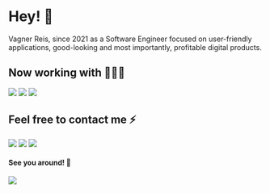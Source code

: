 # Hey! 💎

Vagner Reis, since 2021 as a Software Engineer focused on user-friendly applications, good-looking and most importantly, profitable digital products.

<!--
- :sparkles: Sou Full Stack JavaScript 
- :speech_balloon: Trabalho com Angular e Node.js e gosto de estudar React
- :running: Valorizo código limpo, performático e escalável 
- :heartpulse: Amo gatos, séries, animes e jogos indies 
- :boom: Converso sobre universo, ciência e crises existenciais mas não dispenso conversar sobre novelas e bbb 
-->

## Now working with 👨🏻‍💻
<p>
  <!--<img src="https://img.shields.io/badge/-java%20-E9E9E9?logo=java&logoColor=black&style=for-the-badge" />-->
<!--   <img src="https://img.shields.io/badge/-spring%20-6DB33F?logo=spring&logoColor=white&style=for-the-badge" /> -->
<!--   <img src="https://img.shields.io/badge/javascript-%23F7DF1E.svg?&style=for-the-badge&logo=javascript&logoColor=black" /> -->
<!--   <img src="https://img.shields.io/badge/js%20-%23F7DF1E.svg?&style=for-the-badge&logo=javascript&logoColor=%23000" /> -->
<!--   <img src="https://img.shields.io/badge/angular%20-%23DD0031.svg?&style=for-the-badge&logo=angular&logoColor=white" /> -->
  <img src="https://img.shields.io/badge/ts%20-%23007ACC.svg?&style=for-the-badge&logo=typescript&logoColor=white" />
  <img src="https://img.shields.io/badge/react%20-%2320232a.svg?&style=for-the-badge&logo=react&logoColor=%2361DAFB" />
  <img src="https://img.shields.io/badge/Next.js%20-%23c9d3dd.svg?&style=for-the-badge&logo=next.js&logoColor=%23000" />
<!--   <img src="https://img.shields.io/badge/Go%20-%23007ACC.svg?&style=for-the-badge&logo=Go&logoColor=white" /> -->
  
<!--   <img src="https://img.shields.io/badge/vue%20-%2334495e.svg?&style=for-the-badge&logo=vue.js&logoColor=%234FC08D" /> -->
<!--   <img src="https://img.shields.io/badge/nuxt.js%20-%23001e26.svg?&style=for-the-badge&logo=nuxt.js&logoColor=%2300DC82" /> -->
  
  <!-- <img src="https://img.shields.io/badge/dart-%230175C2.svg?&style=for-the-badge&logo=dart&logoColor=white" />
  <img src="https://img.shields.io/badge/flutter-%2302569B.svg?&style=for-the-badge&logo=flutter&logoColor=white" /> ->
  
<!--   <img src="https://img.shields.io/badge/react%20native-%2320232a.svg?&style=for-the-badge&logo=react&logoColor=%2361DAFB" /> -->
<!--   <img src="https://img.shields.io/badge/-ionic%20-3880FF?logo=ionic&logoColor=white&style=for-the-badge" /> -->
  <!--<img src="https://img.shields.io/badge/-html5%20-E34F26?logo=html5&logoColor=white&style=for-the-badge" />
  <img src="https://img.shields.io/badge/-css3%20-1572B6?logo=css3&logoColor=white&style=for-the-badge" />-->
</p>

<!-- ## Learning 🚀
Between college and work I'm still learning:
<p>
  <img src="https://img.shields.io/badge/elixir-%234B275F.svg?&style=for-the-badge&logo=elixir&logoColor=white" />
  <img src="https://img.shields.io/badge/node.js%20-%2343853D.svg?&style=for-the-badge&logo=node.js&logoColor=white" />
</p> -->

<!-- ## Spare time 🌴
I appreciate a good coffee ☕, online games and sometimes a little physical activity! -->

<!-- ![Anurag's github stats](https://github-readme-stats.vercel.app/api?username=vagnereix&show_icons=true&theme=radical) 
![Anurag's github stats](https://github-readme-stats.vercel.app/api/top-langs/?username=vagnereix&hide=html&layout=compact&theme=dracula) -->

## Feel free to contact me ⚡
[<img src="https://img.shields.io/badge/linkedin-%230077B5.svg?&style=for-the-badge&logo=linkedin&logoColor=white" />](https://www.linkedin.com/in/vagnereix/)
[<img src="https://img.shields.io/badge/mail%20me-%23EA4335.svg?&style=for-the-badge&logo=gmail&logoColor=white" />](mailto:vagnereix.dev@gmail.com?subject=&body=)
[<img src="https://img.shields.io/badge/whatsapp-%2320232a.svg?&style=for-the-badge&logo=whatsapp&logoColor=lime" />](https://wa.me/5588998590736?text=Olá,%20venho%20do%20seu%20Github!)
<!-- [<img src="https://img.shields.io/badge/twitter-%231DA1F2.svg?&style=for-the-badge&logo=twitter&logoColor=white" />](https://twitter.com/vagnereix_) -->
<!-- [<img src="https://img.shields.io/badge/-Instagram-dc5273?style=for-the-badge&logo=Instagram&logoColor=white" />](https://www.instagram.com/vagnereix/) -->

#### See you around! :beer:
![](https://komarev.com/ghpvc/?username=vagnereix)

<!-- 
<center>
    <tr>
      <td>
        <p align="center">
          <a href="#">
            <img width="400px" 
              src="https://github-readme-stats.vercel.app/api?username=vagnereix&show_icons=true&count_private=true&hide_border=true&include_all_commits=true&theme=yeblu" alt="Vagner's github stats" 
            />
          </a>
        </p>
      </td>
    </tr>
      <td>
        <p align="center">
          <a href="#">
            <img width="400px" 
                 src="https://github-readme-stats.vercel.app/api/top-langs?username=vagnereix&layout=compact&langs_count=20&hide_border=true&theme=yeblu" 
           />
          </a>
        </p>
      </td>
    <!-- <tr>
      <td>
        <p align="center">
          <a href="#">
            <img width="400px" 
                 src="https://github-readme-stats.vercel.app/api/wakatime?username=vagnereix&hide_border=true&theme=yeblu&langs_count=20&layout=compact&v2" 
            />
          </a>
        </p>
      </td>
    </tr> -->
<!--     <tr>
      <td>
        <p align="center">
          <a href="#">
            <img width="400px" 
                 src="https://github-readme-streak-stats.herokuapp.com/?user=vagnereix&hide_border=true&theme=yeblu"
            />
          </a>
        </p>
      </td>
    </tr> -->
<!-- </center> -->

<!--
Here are some ideas to get you started:

- 🔭 I’m currently working on ...
- 🌱 I’m currently learning ...
- 👯 I’m looking to collaborate on ...
- 🤔 I’m looking for help with ...
- 💬 Ask me about ...
- 📫 How to reach me: ...
- 😄 Pronouns: ...
- ⚡ Fun fact: ...
-->
